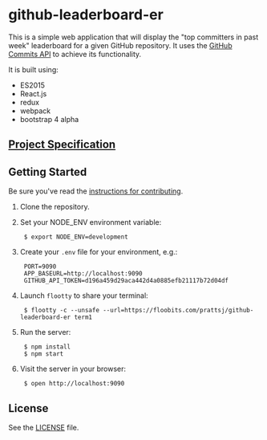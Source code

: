 # github-leaderboard-er

This is a simple web application that will display the "top committers in past week" leaderboard for a given GitHub repository. It uses the [GitHub Commits API][github-commits-api] to achieve its functionality.

It is built using:

- ES2015
- React.js
- redux
- webpack
- bootstrap 4 alpha


## [Project Specification](SPECIFICATION.md)

## Getting Started

Be sure you've read the [instructions for contributing](./CONTRIBUTING.md).

1. Clone the repository.
2. Set your NODE_ENV environment variable:

        $ export NODE_ENV=development

3. Create your `.env` file for your environment, e.g.:

        PORT=9090
        APP_BASEURL=http://localhost:9090
        GITHUB_API_TOKEN=d196a459d29aca442d4a0885efb21117b72d04df

4. Launch `flootty` to share your terminal:

        $ flootty -c --unsafe --url=https://floobits.com/prattsj/github-leaderboard-er term1

5. Run the server:

        $ npm install
        $ npm start

6. Visit the server in your browser:

        $ open http://localhost:9090



## License

See the [LICENSE](./LICENSE) file.


<!-- external resources -->

[github-commits-api]: https://developer.github.com/v3/repos/commits/
